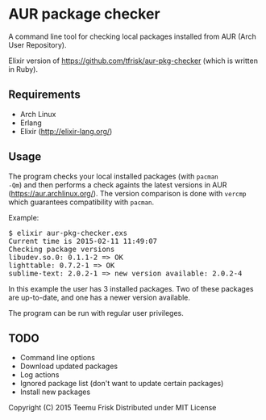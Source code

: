 # AUR package checker

A command line tool for checking local packages installed from AUR (Arch User Repository).

Elixir version of https://github.com/tfrisk/aur-pkg-checker (which is written in Ruby).

## Requirements

* Arch Linux
* Erlang
* Elixir (http://elixir-lang.org/)

## Usage

The program checks your local installed packages (with <code>pacman -Qm</code>) and then performs a check againts the latest versions in AUR (https://aur.archlinux.org/). The version comparison is done with <code>vercmp</code> which guarantees compatibility with <code>pacman</code>.

Example:
<pre>
$ elixir aur-pkg-checker.exs
Current time is 2015-02-11 11:49:07
Checking package versions
libudev.so.0: 0.1.1-2 => OK
lighttable: 0.7.2-1 => OK
sublime-text: 2.0.2-1 => new version available: 2.0.2-4
</pre>

In this example the user has 3 installed packages. Two of these packages are up-to-date, and one has a newer version available.

The program can be run with regular user privileges.

## TODO

* Command line options
* Download updated packages
* Log actions
* Ignored package list (don't want to update certain packages)
* Install new packages


Copyright (C) 2015 Teemu Frisk
Distributed under MIT License
